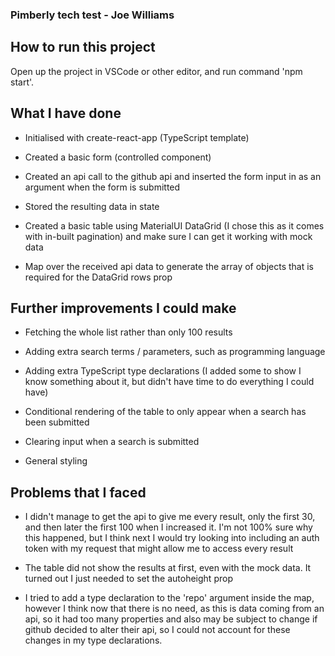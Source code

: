 ### Pimberly tech test - Joe Williams

## How to run this project

Open up the project in VSCode or other editor, and run command 'npm start'.

## What I have done

- Initialised with create-react-app (TypeScript template)

- Created a basic form (controlled component)

- Created an api call to the github api and inserted the form input in as an argument when the form is submitted

- Stored the resulting data in state

- Created a basic table using MaterialUI DataGrid (I chose this as it comes with in-built pagination) and make sure I can get it working with mock data

- Map over the received api data to generate the array of objects that is required for the DataGrid rows prop

## Further improvements I could make

- Fetching the whole list rather than only 100 results

- Adding extra search terms / parameters, such as programming language

- Adding extra TypeScript type declarations (I added some to show I know something about it, but didn't have time to do everything I could have)

- Conditional rendering of the table to only appear when a search has been submitted

- Clearing input when a search is submitted

- General styling

## Problems that I faced

- I didn't manage to get the api to give me every result, only the first 30, and then later the first 100 when I increased it. I'm not 100% sure why this happened, but I think next I would try looking into including an auth token with my request that might allow me to access every result

- The table did not show the results at first, even with the mock data. It turned out I just needed to set the autoheight prop

- I tried to add a type declaration to the 'repo' argument inside the map, however I think now that there is no need, as this is data coming from an api, so it had too many properties and also may be subject to change if github decided to alter their api, so I could not account for these changes in my type declarations.
